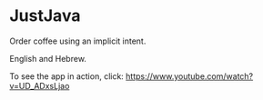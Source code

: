 # JustJava
Order coffee using an implicit intent.

English and Hebrew.

To see the app in action, click: https://www.youtube.com/watch?v=UD_ADxsLjao

